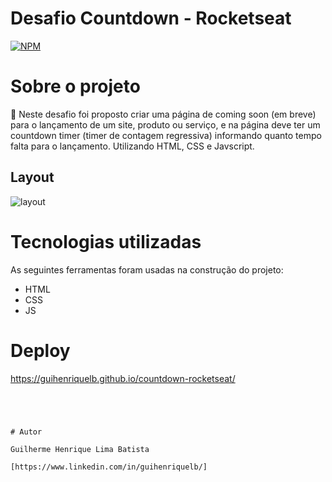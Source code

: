 # Desafio Countdown - Rocketseat

[![NPM](https://img.shields.io/npm/l/react)](https://github.com/guihenriquelb/countdown-rocketseat/blob/master/LICENSE) 

# Sobre o projeto

🚀 Neste desafio foi proposto criar uma página de coming soon (em breve) para o lançamento de um site, produto ou serviço, e na página deve ter um countdown timer (timer de contagem regressiva) informando quanto tempo falta para o lançamento. Utilizando HTML, CSS e Javscript.


## Layout 

![layout](https://i.imgur.com/B3DCFBP.png)


# Tecnologias utilizadas

As seguintes ferramentas foram usadas na construção do projeto:

- HTML
- CSS
- JS

# Deploy

https://guihenriquelb.github.io/countdown-rocketseat/

```




# Autor

Guilherme Henrique Lima Batista

[https://www.linkedin.com/in/guihenriquelb/]

